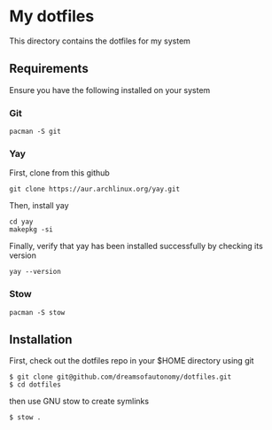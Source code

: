 # My dotfiles

This directory contains the dotfiles for my system

## Requirements

Ensure you have the following installed on your system

### Git

```
pacman -S git
```

### Yay

First, clone from this github

```
git clone https://aur.archlinux.org/yay.git
```

Then, install yay

```
cd yay
makepkg -si
```

Finally, verify that yay has been installed successfully by checking its version

```
yay --version
```

### Stow

```
pacman -S stow
```

## Installation

First, check out the dotfiles repo in your $HOME directory using git

```
$ git clone git@github.com/dreamsofautonomy/dotfiles.git
$ cd dotfiles
```

then use GNU stow to create symlinks

```
$ stow .
```
